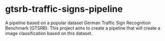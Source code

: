 # gtsrb-traffic-signs-pipeline
A pipeline based on a popular dataset German Traffic Sign Recognition Benchmark (GTSRB). This project aims to create a pipeline that will create a image classification based on this dataset.
